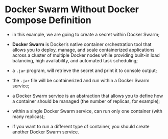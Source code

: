 # Docker Swarm Without Docker Compose Definition

- in this example, we are going to create a secret within Docker Swarm;
- **Docker Swarm** is Docker’s native container orchestration tool that allows you to deploy, manage, and scale containerized applications across a cluster of multiple Docker nodes while providing built-in load balancing, high availability, and automated task scheduling;
- a `.jar` program, will retrieve the secret and print it to console output;


- the `.jar` file will be containerized and run within a Docker Swarm service;
- a Docker Swarm service is an abstraction that allows you to define how a container should be managed (the number of replicas, for example);
- within a single Docker Swarm service, can run only one container (with many replicas);


- if you want to run a different type of container, you should create another Docker Swarm service.
